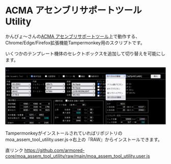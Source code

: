 # ACMA アセンブリサポートツール Utility

かんぴょ〜さんの[ACMA アセンブリサポートツール](http://k-2nd.sakura.ne.jp/ac/report/support_tool/jayhoun.html)上で動作する、Chrome/Edge/Firefox拡張機能Tampermonkey用のスクリプトです。

いくつかのテンプレート機体のセレクトボックスを追加して切り替えを可能にします。

![スクリーンショット](https://raw.githubusercontent.com/armored-core/moa_assem_tool_utility/main/screen-shot.png)

Tampermonkeyがインストールされていればリポジトリのmoa_assem_tool_utility.user.js→右上の『RAW』からインストールできます。

直リンク https://github.com/armored-core/moa_assem_tool_utility/raw/main/moa_assem_tool_utility.user.js
